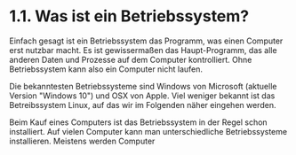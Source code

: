 # 1.1. Was ist ein Betriebssystem?

Einfach gesagt ist ein Betriebssystem das Programm, was einen Computer erst nutzbar macht. Es ist gewissermaßen das Haupt-Programm, das alle anderen Daten und Prozesse auf dem Computer kontrolliert. Ohne Betriebssystem kann also ein Computer nicht laufen.

Die bekanntesten Betriebssysteme sind Windows von Microsoft \(aktuelle Version "Windows 10"\) und OSX von Apple. Viel weniger bekannt ist das Betreibssystem Linux, auf das wir im Folgenden näher eingehen werden. 

Beim Kauf eines Computers ist das Betriebssystem in der Regel schon installiert. Auf vielen Computer kann man unterschiedliche Betriebssysteme installieren. Meistens werden Computer



